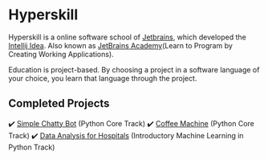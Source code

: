 # Hyperskill

Hyperskill is a online software school of [Jetbrains](https://www.jetbrains.com), which  developed the [Intellij Idea](https://www.jetbrains.com/idea/). Also known as [JetBrains Academy](https://hyperskill.org)(Learn to Program by Creating Working Applications).

Education is project-based. By choosing a project in a software language of your choice, you learn that language through the project. 

## Completed Projects

:heavy_check_mark: [Simple Chatty Bot](https://hyperskill.org/projects/97) (Python Core Track)
:heavy_check_mark: [Coffee Machine](https://hyperskill.org/projects/68) (Python Core Track)
:heavy_check_mark: [Data Analysis for Hospitals](https://hyperskill.org/projects/152) (Introductory Machine Learning in Python Track)